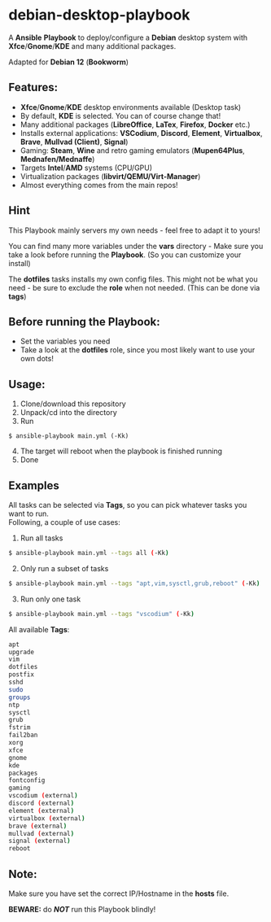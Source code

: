 # debian-desktop-playbook
A **Ansible** **Playbook** to deploy/configure a **Debian** desktop system with **Xfce**/**Gnome**/**KDE** and many additional packages.

Adapted for **Debian 12** (**Bookworm**)

## Features:
- **Xfce**/**Gnome**/**KDE** desktop environments available (Desktop task)
- By default, **KDE** is selected. You can of course change that!
- Many additional packages (**LibreOffice**, **LaTex**, **Firefox**, **Docker** etc.)
- Installs external applications: **VSCodium**, **Discord**, **Element**, **Virtualbox**, **Brave**, **Mullvad (Client)**, **Signal**)
- Gaming: **Steam**, **Wine** and retro gaming emulators (**Mupen64Plus**, **Mednafen/Mednaffe**)
- Targets **Intel**/**AMD** systems (CPU/GPU)
- Virtualization packages (**libvirt/QEMU/Virt-Manager**)
- Almost everything comes from the main repos!

## Hint
This Playbook mainly servers my own needs - feel free to adapt it to yours!

You can find many more variables under the **vars** directory - Make sure you take a look before running the **Playbook**. (So you can customize your install)

The **dotfiles** tasks installs my own config files. This might not be what you need - be sure to exclude the **role** when not needed. (This can be done via **tags**)

## Before running the Playbook:
- Set the variables you need
- Take a look at the **dotfiles** role, since you most likely want to use your own dots!

## Usage:
1. Clone/download this repository
2. Unpack/cd into the directory
3. Run
```shell
$ ansible-playbook main.yml (-Kk)
```
4. The target will reboot when the playbook is finished running
5. Done

## Examples
All tasks can be selected via **Tags**, so you can pick whatever tasks you want to run.   
Following, a couple of use cases:
1. Run all tasks
```bash
$ ansible-playbook main.yml --tags all (-Kk)
```
2. Only run a subset of tasks
```bash
$ ansible-playbook main.yml --tags "apt,vim,sysctl,grub,reboot" (-Kk)
```
3. Run only one task
```bash
$ ansible-playbook main.yml --tags "vscodium" (-Kk)
```
All available **Tags**:
```bash
apt
upgrade
vim
dotfiles
postfix
sshd
sudo
groups
ntp
sysctl
grub
fstrim
fail2ban
xorg
xfce
gnome
kde
packages
fontconfig
gaming
vscodium (external)
discord (external)
element (external)
virtualbox (external)
brave (external)
mullvad (external)
signal (external)
reboot
```

## Note:
Make sure you have set the correct IP/Hostname in the **hosts** file.   

**BEWARE:** do **_NOT_** run this Playbook blindly!
